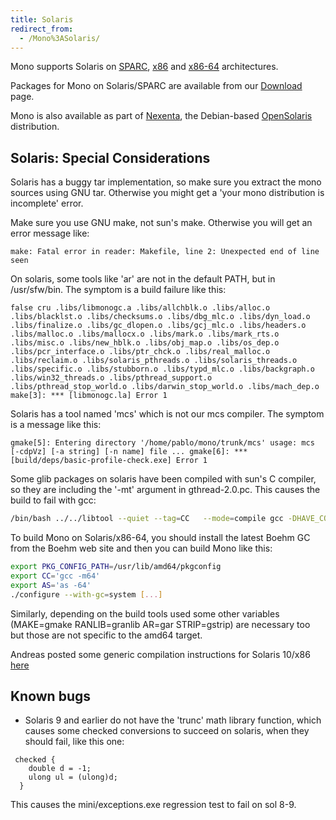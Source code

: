 ```yaml
---
title: Solaris
redirect_from:
  - /Mono%3ASolaris/
---
```


Mono supports Solaris on [SPARC](/docs/about-mono/supported-platforms/sparc/), [x86](/docs/about-mono/supported-platforms/x86/) and [x86-64](/docs/about-mono/supported-platforms/amd64/) architectures.

Packages for Mono on Solaris/SPARC are available from our [Download](/download/stable/) page.

Mono is also available as part of [Nexenta](http://www.nexenta.com), the Debian-based [OpenSolaris](http://www.opensolaris.org) distribution.

Solaris: Special Considerations
-------------------------------

Solaris has a buggy tar implementation, so make sure you extract the mono sources using GNU tar. Otherwise you might get a 'your mono distribution is incomplete' error.

Make sure you use GNU make, not sun's make. Otherwise you will get an error message like:

`make: Fatal error in reader: Makefile, line 2: Unexpected end of line seen`

On solaris, some tools like 'ar' are not in the default PATH, but in /usr/sfw/bin. The symptom is a build failure like this:

`false cru .libs/libmonogc.a .libs/allchblk.o .libs/alloc.o .libs/blacklst.o .libs/checksums.o .libs/dbg_mlc.o .libs/dyn_load.o .libs/finalize.o .libs/gc_dlopen.o .libs/gcj_mlc.o .libs/headers.o .libs/malloc.o .libs/mallocx.o .libs/mark.o .libs/mark_rts.o .libs/misc.o .libs/new_hblk.o .libs/obj_map.o .libs/os_dep.o .libs/pcr_interface.o .libs/ptr_chck.o .libs/real_malloc.o .libs/reclaim.o .libs/solaris_pthreads.o .libs/solaris_threads.o .libs/specific.o .libs/stubborn.o .libs/typd_mlc.o .libs/backgraph.o .libs/win32_threads.o .libs/pthread_support.o .libs/pthread_stop_world.o .libs/darwin_stop_world.o .libs/mach_dep.o make[3]: *** [libmonogc.la] Error 1`

Solaris has a tool named 'mcs' which is not our mcs compiler. The symptom is a message like this:

`gmake[5]: Entering directory '/home/pablo/mono/trunk/mcs' usage: mcs [-cdpVz] [-a string] [-n name] file ... gmake[6]: *** [build/deps/basic-profile-check.exe] Error 1`

Some glib packages on solaris have been compiled with sun's C compiler, so they are including the '-mt' argument in gthread-2.0.pc. This causes the build to fail with gcc:

``` bash
/bin/bash ../../libtool --quiet --tag=CC   --mode=compile gcc -DHAVE_CONFIG_H -I. -I../.. -I../.. -I../../mono -I../../libgc/include -mt -I/usr/include/glib-2.0 -I/usr/lib/glib-2.0/include -DGC_SOLARIS_THREADS -DGC_SOLARIS_PTHREADS -D_REENTRANT -D_POSIX_PTHREAD_SEMANTICS -DUSE_MMAP -DUSE_MUNMAP -DPLATFORM_SOLARIS -D_FILE_OFFSET_BITS=64 -D_XOPEN_SOURCE=500 -D__EXTENSIONS__ -D_XOPEN_SOURCE_EXTENDED=1  -g -O2 -fno-strict-aliasing -g -Wall -Wunused -Wmissing-prototypes -Wmissing-declarations -Wstrict-prototypes  -Wmissing-prototypes -Wnested-externs -Wpointer-arith -Wno-cast-qual -Wcast-align -Wwrite-strings -Wno-char-subscripts -MT mono-hash.lo -MD -MP -MF .deps/mono-hash.Tpo -c -o mono-hash.lo mono-hash.c cc1: error: invalid option `t'
```

To build Mono on Solaris/x86-64, you should install the latest Boehm GC from the Boehm web site and then you can build Mono like this:

``` bash
export PKG_CONFIG_PATH=/usr/lib/amd64/pkgconfig
export CC='gcc -m64'
export AS='as -64'
./configure --with-gc=system [...]
```

Similarly, depending on the build tools used some other variables (MAKE=gmake RANLIB=granlib AR=gar STRIP=gstrip) are necessary too but those are not specific to the amd64 target.

Andreas posted some generic compilation instructions for Solaris 10/x86 [here](https://lists.dot.net/pipermail/mono-list/2007-January/034101.html)

Known bugs
----------

-   Solaris 9 and earlier do not have the 'trunc' math library function, which causes some checked conversions to succeed on solaris, when they should fail, like this one:

<!-- -->

     checked {
        double d = -1;
        ulong ul = (ulong)d;
      }

This causes the mini/exceptions.exe regression test to fail on sol 8-9.
